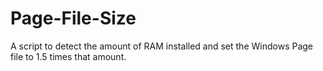Page-File-Size
==============

A script to detect the amount of RAM installed and set the Windows Page file to 1.5 times that amount.
